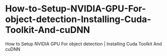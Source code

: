 # How-to-Setup-NVIDIA-GPU-For-object-detection-Installing-Cuda-Toolkit-And-cuDNN
How to Setup NVIDIA GPU For object detection | Installing Cuda Toolkit And cuDNN
